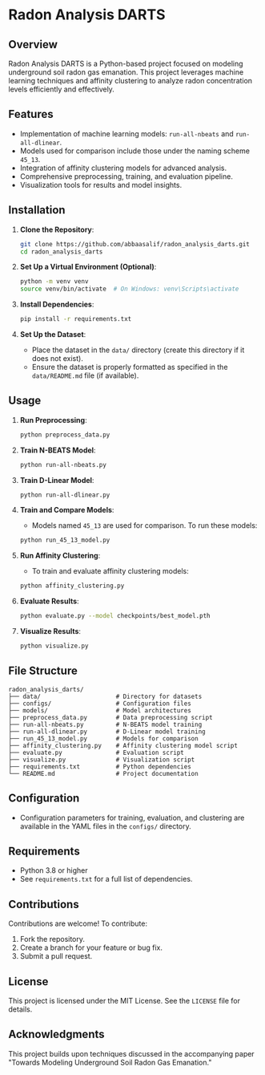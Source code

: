 # Radon Analysis DARTS

## Overview
Radon Analysis DARTS is a Python-based project focused on modeling underground soil radon gas emanation. This project leverages machine learning techniques and affinity clustering to analyze radon concentration levels efficiently and effectively.

## Features
- Implementation of machine learning models: `run-all-nbeats` and `run-all-dlinear`.
- Models used for comparison include those under the naming scheme `45_13`.
- Integration of affinity clustering models for advanced analysis.
- Comprehensive preprocessing, training, and evaluation pipeline.
- Visualization tools for results and model insights.

## Installation

1. **Clone the Repository**:
   ```bash
   git clone https://github.com/abbaasalif/radon_analysis_darts.git
   cd radon_analysis_darts
   ```

2. **Set Up a Virtual Environment (Optional)**:
   ```bash
   python -m venv venv
   source venv/bin/activate  # On Windows: venv\Scripts\activate
   ```

3. **Install Dependencies**:
   ```bash
   pip install -r requirements.txt
   ```

4. **Set Up the Dataset**:
   - Place the dataset in the `data/` directory (create this directory if it does not exist).
   - Ensure the dataset is properly formatted as specified in the `data/README.md` file (if available).

## Usage

1. **Run Preprocessing**:
   ```bash
   python preprocess_data.py
   ```

2. **Train N-BEATS Model**:
   ```bash
   python run-all-nbeats.py
   ```

3. **Train D-Linear Model**:
   ```bash
   python run-all-dlinear.py
   ```

4. **Train and Compare Models**:
   - Models named `45_13` are used for comparison. To run these models:
   ```bash
   python run_45_13_model.py
   ```

5. **Run Affinity Clustering**:
   - To train and evaluate affinity clustering models:
   ```bash
   python affinity_clustering.py
   ```

6. **Evaluate Results**:
   ```bash
   python evaluate.py --model checkpoints/best_model.pth
   ```

7. **Visualize Results**:
   ```bash
   python visualize.py
   ```

## File Structure
```
radon_analysis_darts/
├── data/                     # Directory for datasets
├── configs/                  # Configuration files
├── models/                   # Model architectures
├── preprocess_data.py        # Data preprocessing script
├── run-all-nbeats.py         # N-BEATS model training
├── run-all-dlinear.py        # D-Linear model training
├── run_45_13_model.py        # Models for comparison
├── affinity_clustering.py    # Affinity clustering model script
├── evaluate.py               # Evaluation script
├── visualize.py              # Visualization script
├── requirements.txt          # Python dependencies
└── README.md                 # Project documentation
```

## Configuration
- Configuration parameters for training, evaluation, and clustering are available in the YAML files in the `configs/` directory.

## Requirements
- Python 3.8 or higher
- See `requirements.txt` for a full list of dependencies.

## Contributions
Contributions are welcome! To contribute:
1. Fork the repository.
2. Create a branch for your feature or bug fix.
3. Submit a pull request.

## License
This project is licensed under the MIT License. See the `LICENSE` file for details.

## Acknowledgments
This project builds upon techniques discussed in the accompanying paper "Towards Modeling Underground Soil Radon Gas Emanation."

